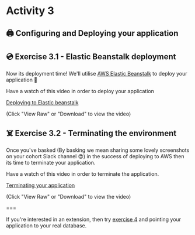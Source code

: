 # Activity 3

## 🖨 Configuring and Deploying your application

## 💿 Exercise 3.1 - Elastic Beanstalk deployment

Now its deployment time! We'll utilise [AWS Elastic Beanstalk](https://aws.amazon.com/elasticbeanstalk/) to deploy your application 🙌

Have a watch of this video in order to deploy your application

[Deploying to Elastic beanstalk](./deploying_to_aws_elastic_beanstalk.mp4)

(Click "View Raw" or "Download" to view the video)

## ☠️ Exercise 3.2 - Terminating the environment

Once you've basked (By basking we mean sharing some lovely screenshots on your cohort Slack channel 😍) in the success of deploying to AWS then its time to terminate your application.

Have a watch of this video in order to terminate the application.

[Terminating your application](./terminating_elastic_beanstalk.mp4)

(Click "View Raw" or "Download" to view the video)

===

If you're interested in an extension, then try [exercise 4](./activity_4.md) and pointing your application to your real database.



